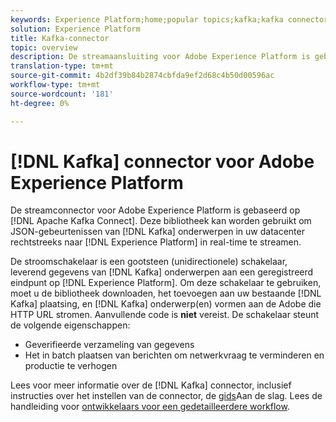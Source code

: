 ```yaml
---
keywords: Experience Platform;home;popular topics;kafka;kafka connector;Kafka;
solution: Experience Platform
title: Kafka-connector
topic: overview
description: De streamaansluiting voor Adobe Experience Platform is gebaseerd op Apache Kafka Connect. Deze bibliotheek kan worden gebruikt om JSON-gebeurtenissen van Kafka-onderwerpen in uw datacenter rechtstreeks naar Experience Platform in real-time te streamen.
translation-type: tm+mt
source-git-commit: 4b2df39b84b2874cbfda9ef2d68c4b50d00596ac
workflow-type: tm+mt
source-wordcount: '181'
ht-degree: 0%

---
```



# [!DNL Kafka] connector voor Adobe Experience Platform

De streamconnector voor Adobe Experience Platform is gebaseerd op [!DNL Apache Kafka Connect]. Deze bibliotheek kan worden gebruikt om JSON-gebeurtenissen van [!DNL Kafka] onderwerpen in uw datacenter rechtstreeks naar [!DNL Experience Platform] in real-time te streamen.

De stroomschakelaar is een gootsteen (unidirectionele) schakelaar, leverend gegevens van [!DNL Kafka] onderwerpen aan een geregistreerd eindpunt op [!DNL Experience Platform]. Om deze schakelaar te gebruiken, moet u de bibliotheek downloaden, het toevoegen aan uw bestaande [!DNL Kafka] plaatsing, en [!DNL Kafka] onderwerp(en) vormen aan de Adobe die HTTP URL stromen. Aanvullende code is **niet** vereist. De schakelaar steunt de volgende eigenschappen:

- Geverifieerde verzameling van gegevens
- Het in batch plaatsen van berichten om netwerkvraag te verminderen en productie te verhogen

Lees voor meer informatie over de [!DNL Kafka] connector, inclusief instructies over het instellen van de connector, de [gids](https://github.com/adobe/experience-platform-streaming-connect)Aan de slag. Lees de handleiding voor [ontwikkelaars voor een gedetailleerdere workflow](https://github.com/adobe/experience-platform-streaming-connect/blob/master/DEVELOPER_GUIDE.md).